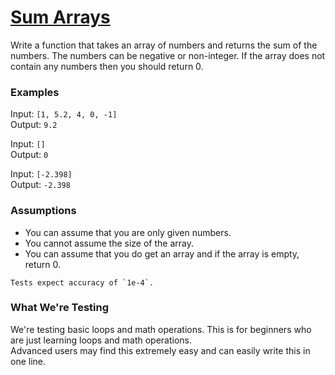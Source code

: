 # [Sum Arrays](https://www.codewars.com/kata/53dc54212259ed3d4f00071c)
Write a function that takes an array of numbers and returns the sum of the numbers. The numbers can be negative or non-integer. If the array does not contain any numbers then you should return 0.


### Examples

Input: `[1, 5.2, 4, 0, -1]`  
Output: `9.2`

Input: `[]`  
Output: `0`

Input: `[-2.398]`  
Output: `-2.398`


### Assumptions

- You can assume that you are only given numbers.
- You cannot assume the size of the array.
- You can assume that you do get an array and if the array is empty, return 0.


~~~if:java
Tests expect accuracy of `1e-4`.
~~~


### What We're Testing

We're testing basic loops and math operations. This is for beginners who are just learning loops and math operations.  
Advanced users may find this extremely easy and can easily write this in one line.

